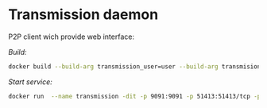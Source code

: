 # Transmission daemon


P2P client wich provide web interface:

*Build:*

```bash
docker build --build-arg transmission_user=user --build-arg transmision_password=password . -t transmission
```

*Start service:*

```bash
docker run  --name transmission -dit -p 9091:9091 -p 51413:51413/tcp -p 51413:51413/udp -v /host/folder/:/transmission/downloads transmission
```